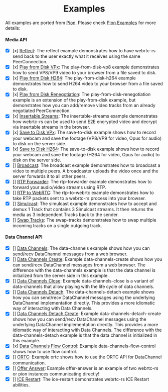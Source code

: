 <h1 align="center">
  Examples
</h1>

All examples are ported from [Pion](https://github.com/pion/webrtc/tree/master/examples#readme). Please check [Pion Examples](https://github.com/pion/webrtc/tree/master/examples#readme) for more details:

#### Media API
- [x] [x] [Reflect](reflect): The reflect example demonstrates how to have webrtc-rs send back to the user exactly what it receives using the same PeerConnection.
- [x] [x] [Play from Disk VPx](play-from-disk-vpx): The play-from-disk-vp8 example demonstrates how to send VP8/VP9 video to your browser from a file saved to disk.
- [x] [x] [Play from Disk H264](play-from-disk-h264): The play-from-disk-h264 example demonstrates how to send H264 video to your browser from a file saved to disk.
- [x] [x] [Play from Disk Renegotiation](play-from-disk-renegotiation): The play-from-disk-renegotiation example is an extension of the play-from-disk example, but demonstrates how you can add/remove video tracks from an already negotiated PeerConnection.
- [x] [x] [Insertable Streams](insertable-streams): The insertable-streams example demonstrates how webrtc-rs can be used to send E2E encrypted video and decrypt via insertable streams in the browser.
- [x] [x] [Save to Disk VPx](save-to-disk-vpx): The save-to-disk example shows how to record your webcam and save the footage (VP8/VP9 for video, Opus for audio) to disk on the server side.
- [x] [x] [Save to Disk H264](save-to-disk-h264): The save-to-disk example shows how to record your webcam and save the footage (H264 for video, Opus for audio) to disk on the server side.
- [x] [] [Broadcast](broadcast): The broadcast example demonstrates how to broadcast a video to multiple peers. A broadcaster uploads the video once and the server forwards it to all other peers.
- [x] [] [RTP Forwarder](rtp-forwarder): The rtp-forwarder example demonstrates how to forward your audio/video streams using RTP.
- [x] [] [RTP to WebRTC](rtp-to-webrtc): The rtp-to-webrtc example demonstrates how to take RTP packets sent to a webrtc-rs process into your browser.
- [x] [] [Simulcast](simulcast): The simulcast example demonstrates how to accept and demux 1 Track that contains 3 Simulcast streams. It then returns the media as 3 independent Tracks back to the sender.
- [x] [] [Swap Tracks](swap-tracks): The swap-tracks demonstrates how to swap multiple incoming tracks on a single outgoing track.

#### Data Channel API
- [x] [] [Data Channels](data-channels): The data-channels example shows how you can send/recv DataChannel messages from a web browser.
- [x] [] [Data Channels Create](data-channels-create): Example data-channels-create shows how you can send/recv DataChannel messages from a web browser. The difference with the data-channels example is that the data channel is initialized from the server side in this example.
- [x] [] [Data Channels Close](data-channels-close): Example data-channels-close is a variant of data-channels that allow playing with the life cycle of data channels.
- [x] [] [Data Channels Detach](data-channels-detach): The data-channels-detach example shows how you can send/recv DataChannel messages using the underlying DataChannel implementation directly. This provides a more idiomatic way of interacting with Data Channels.
- [x] [] [Data Channels Detach Create](data-channels-detach-create): Example data-channels-detach-create shows how you can send/recv DataChannel messages using the underlying DataChannel implementation directly. This provides a more idiomatic way of interacting with Data Channels. The difference with the data-channels-detach example is that the data channel is initialized in this example.
- [x] [x] [Data Channels Flow Control](data-channels-flow-control): Example data-channels-flow-control shows how to use flow control.
- [x] [] [ORTC](ortc): Example ortc shows how to use the ORTC API for DataChannel communication.
- [x] [] [Offer Answer](offer-answer): Example offer-answer is an example of two webrtc-rs or pion instances communicating directly!
- [x] [] [ICE Restart](ice-restart): The ice-restart demonstrates webrtc-rs ICE Restart abilities.
